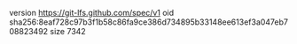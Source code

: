 version https://git-lfs.github.com/spec/v1
oid sha256:8eaf728c97b3f1b58c86fa9ce386d734895b33148ee613ef3a047eb708823492
size 7342
